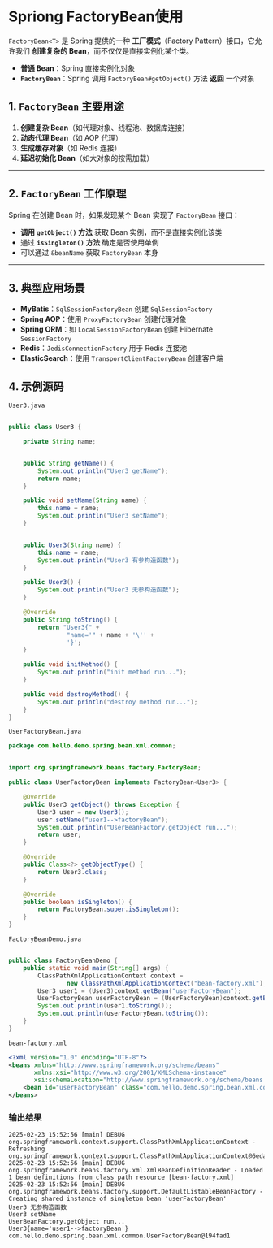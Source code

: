 # Spriong FactoryBean使用


`FactoryBean<T>` 是 Spring 提供的一种 **工厂模式**（Factory Pattern）接口，它允许我们 **创建复杂的 Bean**，而不仅仅是直接实例化某个类。

- **普通 Bean**：Spring 直接实例化对象
- **`FactoryBean`**：Spring 调用 `FactoryBean#getObject()` 方法 **返回** 一个对象

## **1. `FactoryBean` 主要用途**
1. **创建复杂 Bean**（如代理对象、线程池、数据库连接）
2. **动态代理 Bean**（如 AOP 代理）
3. **生成缓存对象**（如 Redis 连接）
4. **延迟初始化 Bean**（如大对象的按需加载）

---

## **2. `FactoryBean` 工作原理**
Spring 在创建 Bean 时，如果发现某个 Bean 实现了 `FactoryBean` 接口：
- **调用 `getObject()` 方法** 获取 Bean 实例，而不是直接实例化该类
- 通过 **`isSingleton()` 方法** 确定是否使用单例
- 可以通过 `&beanName` 获取 `FactoryBean` 本身

---

## **3. 典型应用场景**
- **MyBatis**：`SqlSessionFactoryBean` 创建 `SqlSessionFactory`
- **Spring AOP**：使用 `ProxyFactoryBean` 创建代理对象
- **Spring ORM**：如 `LocalSessionFactoryBean` 创建 Hibernate `SessionFactory`
- **Redis**：`JedisConnectionFactory` 用于 Redis 连接池
- **ElasticSearch**：使用 `TransportClientFactoryBean` 创建客户端

## **4. 示例源码**

`User3.java`
```java

public class User3 {

    private String name;


    public String getName() {
        System.out.println("User3 getName");
        return name;
    }

    public void setName(String name) {
        this.name = name;
        System.out.println("User3 setName");
    }


    public User3(String name) {
        this.name = name;
        System.out.println("User3 有参构造函数");
    }

    public User3() {
        System.out.println("User3 无参构造函数");
    }

    @Override
    public String toString() {
        return "User3{" +
                "name='" + name + '\'' +
                '}';
    }

    public void initMethod() {
        System.out.println("init method run...");
    }

    public void destroyMethod() {
        System.out.println("destroy method run...");
    }
}

```

`UserFactoryBean.java`
```java
package com.hello.demo.spring.bean.xml.common;


import org.springframework.beans.factory.FactoryBean;

public class UserFactoryBean implements FactoryBean<User3> {

    @Override
    public User3 getObject() throws Exception {
        User3 user = new User3();
        user.setName("user1-->factoryBean");
        System.out.println("UserBeanFactory.getObject run...");
        return user;
    }

    @Override
    public Class<?> getObjectType() {
        return User3.class;
    }

    @Override
    public boolean isSingleton() {
        return FactoryBean.super.isSingleton();
    }
}

```

`FactoryBeanDemo.java`
```java

public class FactoryBeanDemo {
    public static void main(String[] args) {
        ClassPathXmlApplicationContext context =
                new ClassPathXmlApplicationContext("bean-factory.xml");
        User3 user1 = (User3)context.getBean("userFactoryBean");
        UserFactoryBean userFactoryBean = (UserFactoryBean)context.getBean("&userFactoryBean");
        System.out.println(user1.toString());
        System.out.println(userFactoryBean.toString());
    }
}

```

`bean-factory.xml`
```xml
<?xml version="1.0" encoding="UTF-8"?>
<beans xmlns="http://www.springframework.org/schema/beans"
       xmlns:xsi="http://www.w3.org/2001/XMLSchema-instance"
       xsi:schemaLocation="http://www.springframework.org/schema/beans http://www.springframework.org/schema/beans/spring-beans.xsd">
    <bean id="userFactoryBean" class="com.hello.demo.spring.bean.xml.common.UserFactoryBean" />
</beans>
```

### 输出结果

```text
2025-02-23 15:52:56 [main] DEBUG org.springframework.context.support.ClassPathXmlApplicationContext - Refreshing org.springframework.context.support.ClassPathXmlApplicationContext@6eda5c9
2025-02-23 15:52:56 [main] DEBUG org.springframework.beans.factory.xml.XmlBeanDefinitionReader - Loaded 1 bean definitions from class path resource [bean-factory.xml]
2025-02-23 15:52:56 [main] DEBUG org.springframework.beans.factory.support.DefaultListableBeanFactory - Creating shared instance of singleton bean 'userFactoryBean'
User3 无参构造函数
User3 setName
UserBeanFactory.getObject run...
User3{name='user1-->factoryBean'}
com.hello.demo.spring.bean.xml.common.UserFactoryBean@194fad1
```